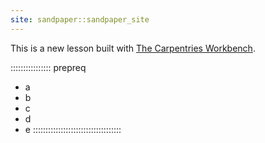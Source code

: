 ```yaml
---
site: sandpaper::sandpaper_site
---
```


This is a new lesson built with [The Carpentries Workbench][workbench]. 


[workbench]: https://carpentries.github.io/sandpaper-docs

:::::::::::::::: prepreq
- a
- b
- c
- d
- e
:::::::::::::::::::::::::::::::::::

